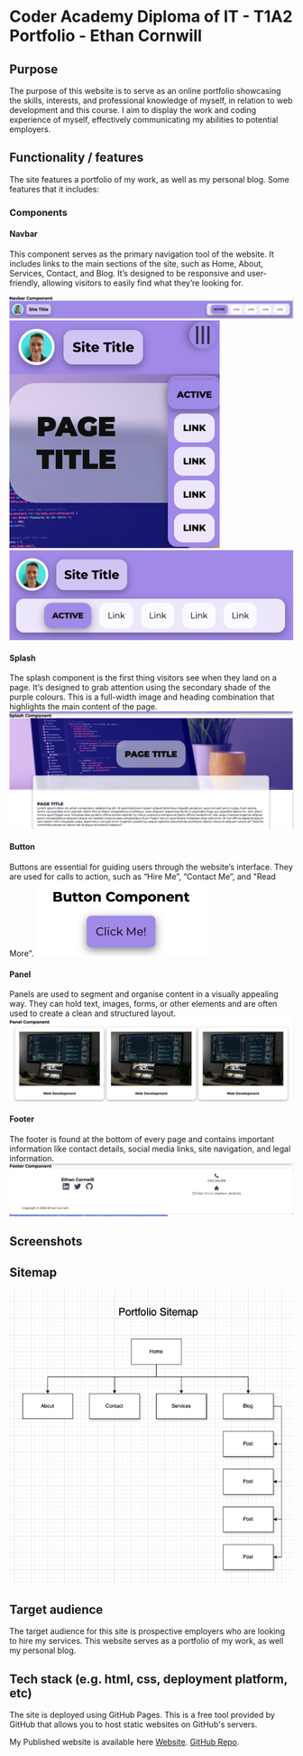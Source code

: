 # Coder Academy Diploma of IT - T1A2 Portfolio - Ethan Cornwill

## Purpose
The purpose of this website is to serve as an online portfolio showcasing the skills, interests, and professional knowledge of myself, in relation to web development and this course.
I aim to display the work and coding experience of myself, effectively communicating my abilities to potential employers.


## Functionality / features
The site features a portfolio of my work, as well as my personal blog.
Some features that it includes:

### Components

#### Navbar
This component serves as the primary navigation tool of the website. It includes links to the main sections of the site, such as Home, About, Services, Contact, and Blog. It’s designed to be responsive and user-friendly, allowing visitors to easily find what they’re looking for.

![Navbar](./docs/components/navbar/navbar.png)
![Navbar mobile](./docs/components/navbar/navbar-mobile.png)
![Navbar tablet](./docs/components/navbar/navbar-tablet.png)

#### Splash
The splash component is the first thing visitors see when they land on a page. It’s designed to grab attention using the secondary shade of the purple colours. This is a full-width image and heading combination that highlights the main content of the page.
![Splash](./docs/components/splash.png)

#### Button
Buttons are essential for guiding users through the website’s interface. They are used for calls to action, such as “Hire Me”, “Contact Me”, and "Read More".
![Button](./docs/components/button.png)

#### Panel
Panels are used to segment and organise content in a visually appealing way. They can hold text, images, forms, or other elements and are often used to create a clean and structured layout.
![Panel](./docs/components/panel.png)

#### Footer
The footer is found at the bottom of every page and contains important information like contact details, social media links, site navigation, and legal information.
![Footer](./docs/components/footer.png)

## Screenshots

## Sitemap
![Sitemap](./docs/images/sitemap.png)

## Target audience
The target audience for this site is prospective employers who are looking to hire my services. This website serves as a portfolio of my work, as well my personal blog.

## Tech stack (e.g. html, css, deployment platform, etc)
The site is deployed using GitHub Pages. This is a free tool provided by GitHub that allows you to host static websites on GitHub's servers.

My Published website is available here [Website](https://finneh4249.github.io/ethan-cornwill-t1a2-portfolio/).
[GitHub Repo](https://github.com/finneh4249/ethan-cornwill-t1a2-portfolio).

